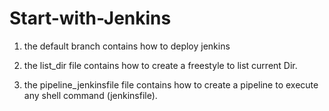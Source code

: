 # Start-with-Jenkins

1) the default branch contains how to deploy jenkins

2) the list_dir file contains how to create a freestyle to list current Dir.

3) the pipeline_jenkinsfile file contains how to create a pipeline to execute any shell command (jenkinsfile).
